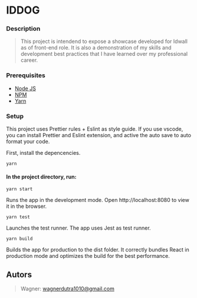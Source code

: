 # IDDOG

### Description

> This project is intendend to expose a showcase developed for Idwall as of front-end role. It is also a demonstration of my skills and development best practices that I have learned over my professional career.

### Prerequisites

- [Node JS](https://nodejs.org/)
- [NPM](https://docs.npmjs.com/)
- [Yarn](https://yarnpkg.com/en/)

### Setup

This project uses Prettier rules + Eslint as style guide. If you use vscode, you can install Prettier and Eslint extension, and active the auto save to auto format your code.

First, install the depencencies.

```
yarn
```

#### In the project directory, run:

```
yarn start
```

Runs the app in the development mode.
Open http://localhost:8080 to view it in the browser.

```
yarn test
```

Launches the test runner. The app uses Jest as test runner.

```
yarn build
```

Builds the app for production to the dist folder.
It correctly bundles React in production mode and optimizes the build for the best performance.

## Autors

> Wagner: wagnerdutra1010@gmail.com
